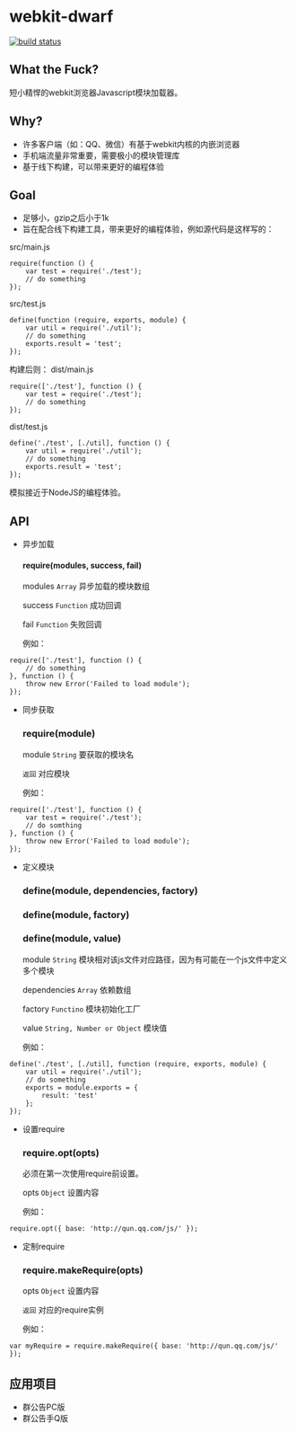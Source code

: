 webkit-dwarf
============
[![build status](https://secure.travis-ci.org/dwarfJS/webkit-dwarf.png)](http://travis-ci.org/dwarfJS/webkit-dwarf)

What the Fuck?
--------------

短小精悍的webkit浏览器Javascript模块加载器。

Why?
----

* 许多客户端（如：QQ、微信）有基于webkit内核的内嵌浏览器
* 手机端流量非常重要，需要极小的模块管理库
* 基于线下构建，可以带来更好的编程体验

Goal
----

* 足够小，gzip之后小于1k
* 旨在配合线下构建工具，带来更好的编程体验，例如源代码是这样写的：

src/main.js
```
require(function () {
    var test = require('./test');
    // do something
});
```
src/test.js
```
define(function (require, exports, module) {
    var util = require('./util');
    // do something
    exports.result = 'test';
});
```
构建后则：
dist/main.js
```
require(['./test'], function () {
    var test = require('./test');
    // do something
});
```
dist/test.js
```
define('./test', [./util], function () {
    var util = require('./util');
    // do something
    exports.result = 'test';
});
```
模拟接近于NodeJS的编程体验。

API
---

* 异步加载

    #### require(modules, success, fail)

    modules `Array` 异步加载的模块数组
    
    success `Function` 成功回调
    
    fail `Function` 失败回调
    
    例如：


```
require(['./test'], function () {
    // do something
}, function () {
    throw new Error('Failed to load module');
});
```
    
* 同步获取

    ### require(module)
    
    module `String` 要获取的模块名
    
    `返回` 对应模块
    
    例如：

```
require(['./test'], function () {
    var test = require('./test');
    // do somthing
}, function () {
    throw new Error('Failed to load module');
});
```
    
* 定义模块

    ### define(module, dependencies, factory)
    ### define(module, factory)
    ### define(module, value)
    
    module `String` 模块相对该js文件对应路径，因为有可能在一个js文件中定义多个模块
    
    dependencies `Array` 依赖数组
    
    factory `Functino` 模块初始化工厂
    
    value `String, Number or Object` 模块值
    
    例如：
    
```
define('./test', [./util], function (require, exports, module) {
    var util = require('./util');
    // do something
    exports = module.exports = {
        result: 'test'
    };
});
```

* 设置require

    ### require.opt(opts)
    
    必须在第一次使用require前设置。
    
    opts `Object` 设置内容
    
    例如：

```
require.opt({ base: 'http://qun.qq.com/js/' });
```
    
* 定制require
    
    ### require.makeRequire(opts)

    opts `Object` 设置内容
    
    `返回` 对应的require实例
    
    例如：
    
```
var myRequire = require.makeRequire({ base: 'http://qun.qq.com/js/' });
```

应用项目
--------

* 群公告PC版
* 群公告手Q版
